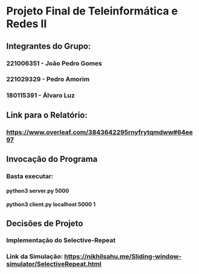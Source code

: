 # Projeto Final de Teleinformática e Redes II

## Integrantes do Grupo:
### 221006351 - João Pedro Gomes
### 221029329 - Pedro Amorim
### 180115391 - Álvaro Luz

## Link para o Relatório: 
### https://www.overleaf.com/3843642295rnyfrytqmdww#64ee97

## Invocação do Programa
### Basta executar:
#### python3 server.py 5000
#### python3 client.py localhost 5000 1


## Decisões de Projeto
### Implementação do Selective-Repeat
### Link da Simulação: https://nikhilsahu.me/Sliding-window-simulator/SelectiveRepeat.html